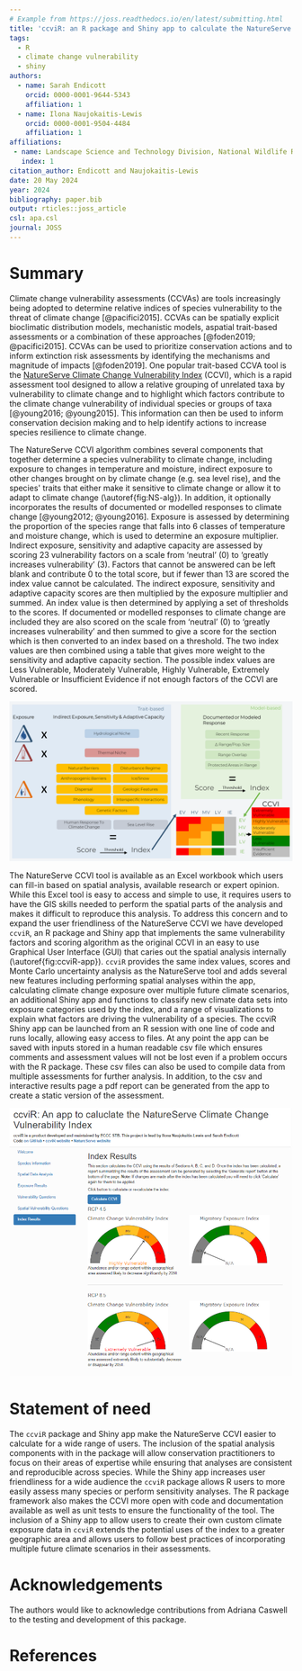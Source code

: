 ```yaml
---
# Example from https://joss.readthedocs.io/en/latest/submitting.html
title: 'ccviR: an R package and Shiny app to calculate the NatureServe Climate Change Vulnerability Index'
tags:
  - R
  - climate change vulnerability
  - shiny
authors:
  - name: Sarah Endicott
    orcid: 0000-0001-9644-5343
    affiliation: 1
  - name: Ilona Naujokaitis-Lewis
    orcid: 0000-0001-9504-4484
    affiliation: 1
affiliations:
 - name: Landscape Science and Technology Division, National Wildlife Research Centre, Environment and Climate Change Canada, Ottawa, ON, Canada
   index: 1
citation_author: Endicott and Naujokaitis-Lewis
date: 20 May 2024
year: 2024
bibliography: paper.bib
output: rticles::joss_article
csl: apa.csl
journal: JOSS
---
```


# Summary

Climate change vulnerability assessments (CCVAs) are tools increasingly being adopted to determine relative indices of species vulnerability to the threat of climate change [@pacifici2015]. CCVAs can be spatially explicit bioclimatic distribution models, mechanistic models, aspatial trait-based assessments or a combination of these approaches [@foden2019; @pacifici2015]. CCVAs can be used to prioritize conservation actions and to inform extinction risk assessments by identifying the mechanisms and magnitude of impacts [@foden2019]. One popular trait-based CCVA tool is the [NatureServe Climate Change Vulnerability Index](https://www.natureserve.org/conservation-tools/climate-change-vulnerability-index) (CCVI), which is a rapid assessment tool designed to allow a relative grouping of unrelated taxa by vulnerability to climate change and to highlight which factors contribute to the climate change vulnerability of individual species or groups of taxa [@young2016; @young2015]. This information can then be used to inform conservation decision making and to help identify actions to increase species resilience to climate change.

The NatureServe CCVI algorithm combines several components that together determine a species vulnerability to climate change, including exposure to changes in temperature and moisture, indirect exposure to other changes brought on by climate change (e.g. sea level rise), and the species' traits that either make it sensitive to climate change or allow it to adapt to climate change (\autoref{fig:NS-alg}). In addition, it optionally incorporates the results of documented or modelled responses to climate change [@young2012; @young2016]. Exposure is assessed by determining the proportion of the species range that falls into 6 classes of temperature and moisture change, which is used to determine an exposure multiplier. Indirect exposure, sensitivity and adaptive capacity are assessed by scoring 23 vulnerability factors on a scale from ‘neutral’ (0) to ‘greatly increases vulnerability’ (3). Factors that cannot be answered can be left blank and contribute 0 to the total score, but if fewer than 13 are scored the index value cannot be calculated. The indirect exposure, sensitivity and adaptive capacity scores are then multiplied by the exposure multiplier and summed. An index value is then determined by applying a set of thresholds to the scores. If documented or modelled responses to climate change are included they are also scored on the scale from ‘neutral’ (0) to ‘greatly increases vulnerability’ and then summed to give a score for the section which is then converted to an index based on a threshold. The two index values are then combined using a table that gives more weight to the sensitivity and adaptive capacity section. The possible index values are Less Vulnerable, Moderately Vulnerable, Highly Vulnerable, Extremely Vulnerable or Insufficient Evidence if not enough factors of the CCVI are scored.

![Algorithm for calculating the NatureServe Climate Change Vulnerability Index.\label{fig:NS-alg}](NS_ccvi_alg_diagram.png)

The NatureServe CCVI tool is available as an Excel workbook which users can fill-in based on spatial analysis, available research or expert opinion. While this Excel tool is easy to access and simple to use, it requires users to have the GIS skills needed to perform the spatial parts of the analysis and makes it difficult to reproduce this analysis. To address this concern and to expand the user friendliness of the NatureServe CCVI we have developed `ccviR`, an R package and Shiny app that implements the same vulnerability factors and scoring algorithm as the original CCVI in an easy to use Graphical User Interface (GUI) that caries out the spatial analysis internally (\autoref{fig:ccviR-app}). `ccviR` provides the same index values, scores and Monte Carlo uncertainty analysis as the NatureServe tool and adds several new features including performing spatial analyses within the app, calculating climate change exposure over multiple future climate scenarios, an additional Shiny app and functions to classify new climate data sets into exposure categories used by the index, and a range of visualizations to explain what factors are driving the vulnerability of a species. The ccviR Shiny app can be launched from an R session with one line of code and runs locally, allowing easy access to files. At any point the app can be saved with inputs stored in a human readable csv file which ensures comments and assessment values will not be lost even if a problem occurs with the R package. These csv files can also be used to compile data from multiple assessments for further analysis. In addition, to the csv and interactive results page a pdf report can be generated from the app to create a static version of the assessment. 

![Screenshot of the results page from the ccviR app.\label{fig:ccviR-app}](ccviR_app_results.png)

# Statement of need

The ``ccviR`` package and Shiny app make the NatureServe CCVI easier to calculate for a wide range of users. The inclusion of the spatial analysis components with in the package will allow conservation practitioners to focus on their areas of expertise while ensuring that analyses are consistent and reproducible across species. While the Shiny app increases user friendliness for a wide audience the `ccviR` package allows R users to more easily assess many species or perform sensitivity analyses. The R package framework also makes the CCVI more open with code and documentation available as well as unit tests to ensure the functionality of the tool. The inclusion of a Shiny app to allow users to create their own custom climate exposure data in `ccviR` extends the potential uses of the index to a greater geographic area and allows users to follow best practices of incorporating multiple future climate scenarios in their assessments. 


# Acknowledgements

The authors would like to acknowledge contributions from Adriana Caswell to the testing and development of this package.

# References
